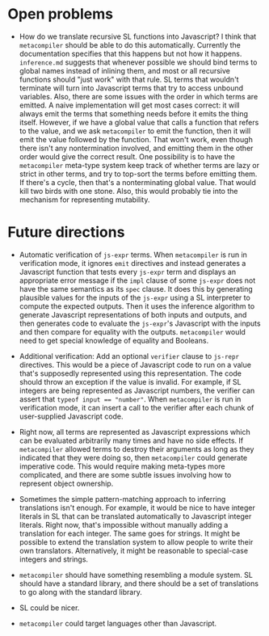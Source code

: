 # Open problems

 *  How do we translate recursive SL functions into Javascript? I think that `metacompiler` should be able to do this automatically. Currently the documentation specifies that this happens but not how it happens. `inference.md` suggests that whenever possible we should bind terms to global names instead of inlining them, and most or all recursive functions should "just work" with that rule. SL terms that wouldn't terminate will turn into Javascript terms that try to access unbound variables. Also, there are some issues with the order in which terms are emitted. A naive implementation will get most cases correct: it will always emit the terms that something needs before it emits the thing itself. However, if we have a global value that calls a function that refers to the value, and we ask `metacompiler` to emit the function, then it will emit the value followed by the function. That won't work, even though there isn't any nontermination involved, and emitting them in the other order would give the correct result. One possibility is to have the `metacompiler` meta-type system keep track of whether terms are lazy or strict in other terms, and try to top-sort the terms before emitting them. If there's a cycle, then that's a nonterminating global value. That would kill two birds with one stone. Also, this would probably tie into the mechanism for representing mutability.

# Future directions

 *  Automatic verification of `js-expr` terms. When `metacompiler` is run in verification mode, it ignores `emit` directives and instead generates a Javascript function that tests every `js-expr` term and displays an appropriate error message if the `impl` clause of some `js-expr` does not have the same semantics as its `spec` clause. It does this by generating plausible values for the inputs of the `js-expr` using a SL interpreter to compute the expected outputs. Then it uses the inference algorithm to generate Javascript representations of both inputs and outputs, and then generates code to evaluate the `js-expr`'s Javascript with the inputs and then compare for equality with the outputs. `metacompiler` would need to get special knowledge of equality and Booleans.

 *  Additional verification: Add an optional `verifier` clause to `js-repr` directives. This would be a piece of Javascript code to run on a value that's supposedly represented using this representation. The code should throw an exception if the value is invalid. For example, if SL integers are being represented as Javascript numbers, the verifier can assert that `typeof input == "number"`. When `metacompiler` is run in verification mode, it can insert a call to the verifier after each chunk of user-supplied Javascript code.

 *  Right now, all terms are represented as Javascript expressions which can be evaluated arbitrarily many times and have no side effects. If `metacompiler` allowed terms to destroy their arguments as long as they indicated that they were doing so, then `metacompiler` could generate imperative code. This would require making meta-types more complicated, and there are some subtle issues involving how to represent object ownership.

 *  Sometimes the simple pattern-matching approach to inferring translations isn't enough. For example, it would be nice to have integer literals in SL that can be translated automatically to Javascript integer literals. Right now, that's impossible without manually adding a translation for each integer. The same goes for strings. It might be possible to extend the translation system to allow people to write their own translators. Alternatively, it might be reasonable to special-case integers and strings.

 *  `metacompiler` should have something resembling a module system. SL should have a standard library, and there should be a set of translations to go along with the standard library.

 *  SL could be nicer.

 *  `metacompiler` could target languages other than Javascript.


